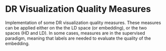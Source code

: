 # DR Visualization Quality Measures

Implementation of some DR visualization quality measures. These measures can be applied either on the the LD space (or embedding), or the two spaces (HD and LD). In some cases, measures are in the supervised paradigm, meaning that labels are needed to evaluate the quality of the embedding.
